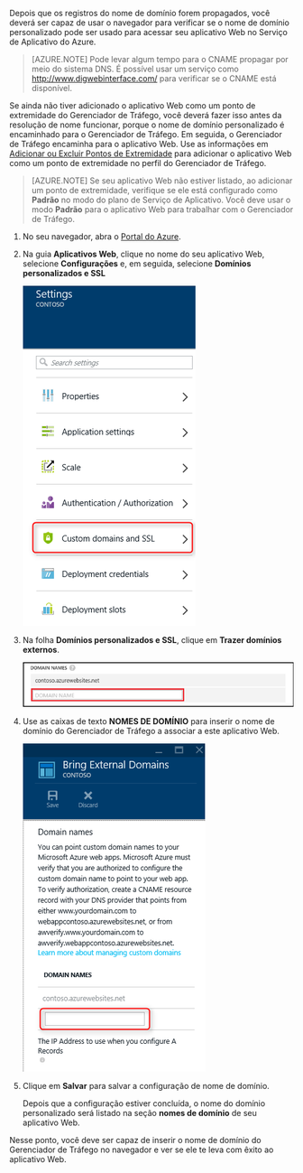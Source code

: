 Depois que os registros do nome de domínio forem propagados, você deverá ser capaz de usar o navegador para verificar se o nome de domínio personalizado pode ser usado para acessar seu aplicativo Web no Serviço de Aplicativo do Azure.

> [AZURE.NOTE] Pode levar algum tempo para o CNAME propagar por meio do sistema DNS. É possível usar um serviço como <a href="http://www.digwebinterface.com/">http://www.digwebinterface.com/</a> para verificar se o CNAME está disponível.

Se ainda não tiver adicionado o aplicativo Web como um ponto de extremidade do Gerenciador de Tráfego, você deverá fazer isso antes da resolução de nome funcionar, porque o nome de domínio personalizado é encaminhado para o Gerenciador de Tráfego. Em seguida, o Gerenciador de Tráfego encaminha para o aplicativo Web. Use as informações em [Adicionar ou Excluir Pontos de Extremidade](../articles/traffic-manager/traffic-manager-endpoints.md) para adicionar o aplicativo Web como um ponto de extremidade no perfil do Gerenciador de Tráfego.

> [AZURE.NOTE] Se seu aplicativo Web não estiver listado, ao adicionar um ponto de extremidade, verifique se ele está configurado como **Padrão** no modo do plano de Serviço de Aplicativo. Você deve usar o modo **Padrão** para o aplicativo Web para trabalhar com o Gerenciador de Tráfego.

1. No seu navegador, abra o [Portal do Azure](https://portal.azure.com).

1. Na guia **Aplicativos Web**, clique no nome do seu aplicativo Web, selecione **Configurações** e, em seguida, selecione **Domínios personalizados e SSL**

	![](./media/custom-dns-web-site/dncmntask-cname-6.png)

1. Na folha **Domínios personalizados e SSL**, clique em **Trazer domínios externos**.

	![](./media/custom-dns-web-site/dncmntask-cname-7.png)

1. Use as caixas de texto **NOMES DE DOMÍNIO** para inserir o nome de domínio do Gerenciador de Tráfego a associar a este aplicativo Web.

	![](./media/custom-dns-web-site/dncmntask-cname-8.png)

1. Clique em **Salvar** para salvar a configuração de nome de domínio.

	Depois que a configuração estiver concluída, o nome do domínio personalizado será listado na seção **nomes de domínio** de seu aplicativo Web.

Nesse ponto, você deve ser capaz de inserir o nome de domínio do Gerenciador de Tráfego no navegador e ver se ele te leva com êxito ao aplicativo Web.

<!---HONumber=AcomDC_0720_2016-->